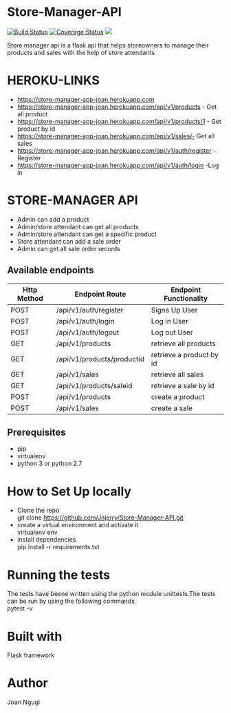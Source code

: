 # Store-Manager-API
[![Build Status](https://travis-ci.org/Jnjerry/Store-Manager-API.svg?branch=ch-jwt-tests-api-endpoints-161359857)](https://travis-ci.org/Jnjerry/Store-Manager-API)
[![Coverage Status](https://coveralls.io/repos/github/Jnjerry/Store-Manager-API/badge.svg?branch=ch-test-sale-api-endpoints-161307051)](https://coveralls.io/github/Jnjerry/Store-Manager-API?branch=ch-test-sale-api-endpoints-161307051)
<a href="https://codeclimate.com/github/Jnjerry/Store-Manager-API/maintainability"><img src="https://api.codeclimate.com/v1/badges/fbc4aabf9c839cbe4fcc/maintainability" /></a>

Store manager api is a flask api that helps storeowners to manage their products and sales with the help of store attendants

# HEROKU-LINKS
- https://store-manager-app-joan.herokuapp.com
- https://store-manager-app-joan.herokuapp.com/api/v1/products - Get all product
- https://store-manager-app-joan.herokuapp.com/api/v1/products/1 - Get product by id
- https://store-manager-app-joan.herokuapp.com/api/v1/sales/- Get all sales
- https://store-manager-app-joan.herokuapp.com/api/v1/auth/register - Register
- https://store-manager-app-joan.herokuapp.com/api/v1/auth/login -Log in


# STORE-MANAGER API
- Admin can add a product
- Admin/store attendant can get all products
- Admin/store attendant can get a specific product
- Store attendant can add a sale order
- Admin can get all sale order records

## Available endpoints
| Http Method | Endpoint Route | Endpoint Functionality |
| --- | --- | --- |
| POST| /api/v1/auth/register | Signs Up User
| POST | /api/v1/auth/login | Log in User
| POST | /api/v1/auth/logout | Log out User
| GET | /api/v1/products | retrieve all products
| GET |/api/v1/products/productid| retrieve a product by id
| GET| /api/v1/sales | retrieve all sales
| GET |/api/v1/products/saleid | retrieve a sale by id
| POST | /api/v1/products | create a product 
| POST |  /api/v1/sales | create a sale

## Prerequisites
- pip
- virtualenv
- python 3 or python 2.7

# How to Set Up locally
- Clone the repo<br>
git clone https://github.com/Jnjerry/Store-Manager-API.git<br>
- create a virtual environment and activate it <br>
virtualenv env<br>
- install dependencies <br>
pip install -r requirements.txt<br>

# Running the tests
The tests have beene written using the python module unittests.The tests can be run by using the following commands<br>
pytest -v

# Built with
Flask framework

# Author
Joan Ngugi
